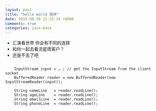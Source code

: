 ```yaml
---
layout: post
title: "hello world 程序"
date: 2015-08-30 22:22:14 +0800
comments: true
categories: java-base
---
```




- 汇演看世界 你会有不同的选择
- 和你一起去看流星雨客户？
- 还是不去了吧


<pre>
<code>
    InputStream input = … ; // get the InputStream from the client socket  
    BufferedReader reader = new BufferedReader(new InputStreamReader(input));  
      
    String nameLine   = reader.readLine();  
    String ageLine    = reader.readLine();  
    String emailLine  = reader.readLine();  
    String phoneLine  = reader.readLine();  
</code></pre>